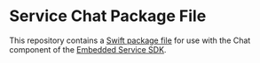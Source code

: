 # Service Chat Package File

This repository contains a [Swift package file](https://developer.apple.com/documentation/swift_packages) for use with the Chat component of the [Embedded Service SDK](https://developer.salesforce.com/docs/atlas.en-us.service_sdk_ios.meta/service_sdk_ios/servicesdk_ios_dev_guide.htm).
